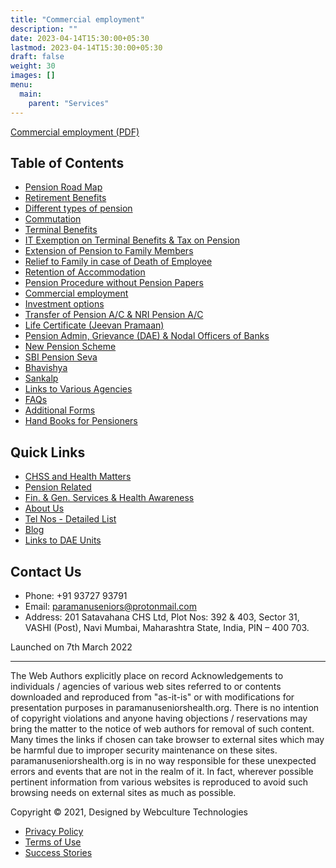 ```yaml
---
title: "Commercial employment"
description: ""
date: 2023-04-14T15:30:00+05:30
lastmod: 2023-04-14T15:30:00+05:30
draft: false
weight: 30
images: []
menu:
  main:
    parent: "Services"
---
```


[Commercial employment (PDF)](images/pension/10.%20%20%20Commercial%20Employment%20Pages%206-8%20DAE%20HB%20Pen%202017%20and%20Order%202021%20along%20with%20Form.pdf)

## Table of Contents

- [Pension Road Map](pension.html)
- [Retirement Benefits](Retirement-Benefits.html)
- [Different types of pension](Different-types-of-pension.html)
- [Commutation](Commutation.html)
- [Terminal Benefits](Terminal-Benefits.html)
- [IT Exemption on Terminal Benefits & Tax on Pension](IT-Exemption-on-Terminal-Benefits-&-Tax-on-Pension.html)
- [Extension of Pension to Family Members](Extension-of-Pension-to-Family-Members.html)
- [Relief to Family in case of Death of Employee](Relief-to-Family-in-case-of-Death-of-Employee.html)
- [Retention of Accommodation](Retention-of-accommodation.html)
- [Pension Procedure without Pension Papers](Pension-Procedure-without-Pension-Papers.html)
- [Commercial employment](Commercial-employment.html)
- [Investment options](Investment-options.html)
- [Transfer of Pension A/C & NRI Pension A/C](Transfer-of-Pension-A-C-&-NRI-Pension-A-C.html)
- [Life Certificate (Jeevan Pramaan)](Life-Certificate-Jeevan-Pramaan.html)
- [Pension Admin, Grievance (DAE) & Nodal Officers of Banks](Pension-Admin-Grievance-DAE-&-Nodal-Officers-of-Banks.html)
- [New Pension Scheme](New%20Pension-Scheme.html)
- [SBI Pension Seva](SBI-Pension-Seva.html)
- [Bhavishya](Bhavishya.html)
- [Sankalp](Sankalp.html)
- [Links to Various Agencies](Links-to-Various-Agencies.html)
- [FAQs](FAQs.html)
- [Additional Forms](Additional-Forms.html)
- [Hand Books for Pensioners](Hand-Books-for-Pensioners.html)

## Quick Links

- [CHSS and Health Matters](chss-health-matters.html)
- [Pension Related](pension.html)
- [Fin. & Gen. Services & Health Awareness](miscellaneous.html)
- [About Us](about-us.html)
- [Tel Nos - Detailed List](telephone-nimbers.html)
- [Blog](http://www.paramanuseniorshealth.org/blog/)
- [Links to DAE Units](images/Hyperlinks%20to%20DAE%20Units.pdf)

## Contact Us

- Phone: +91 93727 93791
- Email: paramanuseniors@protonmail.com
- Address: 201 Satavahana CHS Ltd, Plot Nos: 392 & 403, Sector 31, VASHI (Post), Navi Mumbai, Maharashtra State, India, PIN – 400 703.

Launched on 7th March 2022

---

The Web Authors explicitly place on record Acknowledgements to individuals / agencies of various web sites referred to or contents downloaded and reproduced from "as-it-is" or with modifications for presentation purposes in paramanuseniorshealth.org. There is no intention of copyright violations and anyone having objections / reservations may bring the matter to the notice of web authors for removal of such content. Many times the links if chosen can take browser to external sites which may be harmful due to improper security maintenance on these sites. paramanuseniorshealth.org is in no way responsible for these unexpected errors and events that are not in the realm of it. In fact, wherever possible pertinent information from various websites is reproduced to avoid such browsing needs on external sites as much as possible.

Copyright © 2021, Designed by Webculture Technologies

- [Privacy Policy](#)
- [Terms of Use](#)
- [Success Stories](#)
